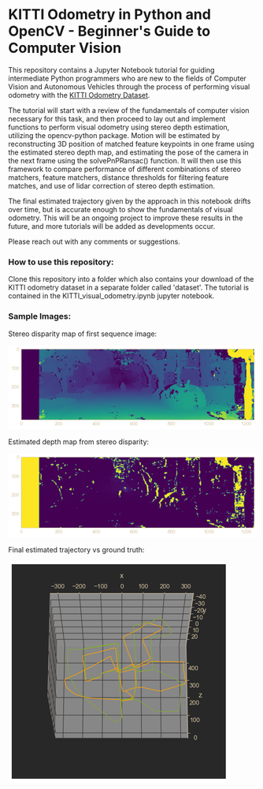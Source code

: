 # KITTI Odometry in Python and OpenCV - Beginner's Guide to Computer Vision

This repository contains a Jupyter Notebook tutorial for guiding intermediate Python programmers who are new to the fields of Computer Vision and Autonomous Vehicles through the process of performing visual odometry with the [KITTI Odometry Dataset](http://www.cvlibs.net/datasets/kitti/eval_odometry.php).

The tutorial will start with a review of the fundamentals of computer vision necessary for this task, and then proceed to lay out and implement functions to perform visual odometry using stereo depth estimation, utilizing the opencv-python package. Motion will be estimated by reconstructing 3D position of matched feature keypoints in one frame using the estimated stereo depth map, and estimating the pose of the camera in the next frame using the solvePnPRansac() function. It will then use this framework to compare performance of different combinations of stereo matchers, feature matchers, distance thresholds for filtering feature matches, and use of lidar correction of stereo depth estimation.

The final estimated trajectory given by the approach in this notebook drifts over time, but is accurate enough to show the fundamentals of visual odometry. This will be an ongoing project to improve these results in the future, and more tutorials will be added as developments occur.

Please reach out with any comments or suggestions.


### How to use this repository:

Clone this repository into a folder which also contains your download of the KITTI odometry dataset in a separate folder called 'dataset'. The tutorial is contained in the KITTI_visual_odometry.ipynb jupyter notebook.


### Sample Images:

Stereo disparity map of first sequence image:

![Disparity Map](images/disparity_map.png)

Estimated depth map from stereo disparity:

![Estimated Depth Map](images/depth_map.png)

Final estimated trajectory vs ground truth:

![Estimated Trajectory](images/estimated_trajectory.png)